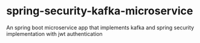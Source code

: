 # spring-security-kafka-microservice
An spring boot microservice app that implements kafka and spring security implementation with jwt authentication
